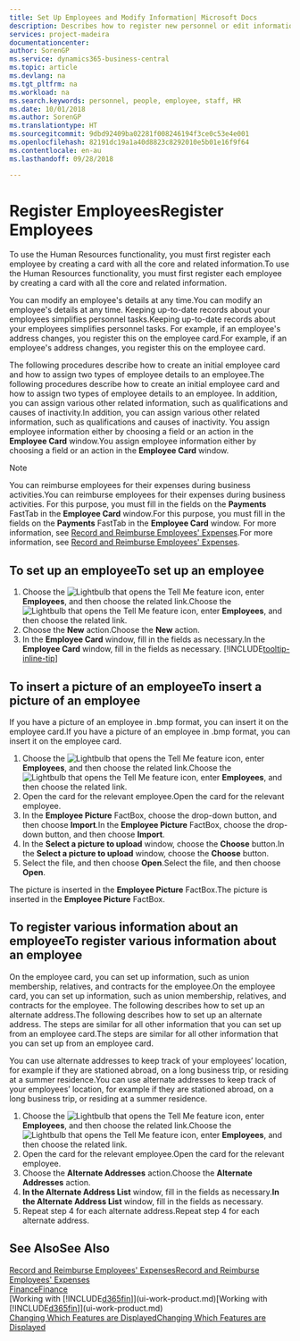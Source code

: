 ```yaml
---
title: Set Up Employees and Modify Information| Microsoft Docs
description: Describes how to register new personnel or edit information for existing staff.
services: project-madeira
documentationcenter: 
author: SorenGP
ms.service: dynamics365-business-central
ms.topic: article
ms.devlang: na
ms.tgt_pltfrm: na
ms.workload: na
ms.search.keywords: personnel, people, employee, staff, HR
ms.date: 10/01/2018
ms.author: SorenGP
ms.translationtype: HT
ms.sourcegitcommit: 9dbd92409ba02281f008246194f3ce0c53e4e001
ms.openlocfilehash: 82191dc19a1a40d8823c8292010e5b01e16f9f64
ms.contentlocale: en-au
ms.lasthandoff: 09/28/2018

---
```

# <a name="register-employees"></a><span data-ttu-id="546e7-103">Register Employees</span><span class="sxs-lookup"><span data-stu-id="546e7-103">Register Employees</span></span>
<span data-ttu-id="546e7-104">To use the Human Resources functionality, you must first register each employee by creating a card with all the core and related information.</span><span class="sxs-lookup"><span data-stu-id="546e7-104">To use the Human Resources functionality, you must first register each employee by creating a card with all the core and related information.</span></span>

<span data-ttu-id="546e7-105">You can modify an employee's details at any time.</span><span class="sxs-lookup"><span data-stu-id="546e7-105">You can modify an employee's details at any time.</span></span> <span data-ttu-id="546e7-106">Keeping up-to-date records about your employees simplifies personnel tasks.</span><span class="sxs-lookup"><span data-stu-id="546e7-106">Keeping up-to-date records about your employees simplifies personnel tasks.</span></span> <span data-ttu-id="546e7-107">For example, if an employee's address changes, you register this on the employee card.</span><span class="sxs-lookup"><span data-stu-id="546e7-107">For example, if an employee's address changes, you register this on the employee card.</span></span>

<span data-ttu-id="546e7-108">The following procedures describe how to create an initial employee card and how to assign two types of employee details to an employee.</span><span class="sxs-lookup"><span data-stu-id="546e7-108">The following procedures describe how to create an initial employee card and how to assign two types of employee details to an employee.</span></span> <span data-ttu-id="546e7-109">In addition, you can assign various other related information, such as qualifications and causes of inactivity.</span><span class="sxs-lookup"><span data-stu-id="546e7-109">In addition, you can assign various other related information, such as qualifications and causes of inactivity.</span></span> <span data-ttu-id="546e7-110">You assign employee information either by choosing a field or an action in the **Employee Card** window.</span><span class="sxs-lookup"><span data-stu-id="546e7-110">You assign employee information either by choosing a field or an action in the **Employee Card** window.</span></span>

> [!NOTE]  
> <span data-ttu-id="546e7-111">You can reimburse employees for their expenses during business activities.</span><span class="sxs-lookup"><span data-stu-id="546e7-111">You can reimburse employees for their expenses during business activities.</span></span> <span data-ttu-id="546e7-112">For this purpose, you must fill in the fields on the **Payments** FastTab in the **Employee Card** window.</span><span class="sxs-lookup"><span data-stu-id="546e7-112">For this purpose, you must fill in the fields on the **Payments** FastTab in the **Employee Card** window.</span></span> <span data-ttu-id="546e7-113">For more information, see [Record and Reimburse Employees' Expenses](finance-how-record-reimburse-employee-expenses.md).</span><span class="sxs-lookup"><span data-stu-id="546e7-113">For more information, see [Record and Reimburse Employees' Expenses](finance-how-record-reimburse-employee-expenses.md).</span></span>

## <a name="to-set-up-an-employee"></a><span data-ttu-id="546e7-114">To set up an employee</span><span class="sxs-lookup"><span data-stu-id="546e7-114">To set up an employee</span></span>
1. <span data-ttu-id="546e7-115">Choose the ![Lightbulb that opens the Tell Me feature](media/ui-search/search_small.png "Tell me what you want to do") icon, enter **Employees**, and then choose the related link.</span><span class="sxs-lookup"><span data-stu-id="546e7-115">Choose the ![Lightbulb that opens the Tell Me feature](media/ui-search/search_small.png "Tell me what you want to do") icon, enter **Employees**, and then choose the related link.</span></span>
2. <span data-ttu-id="546e7-116">Choose the **New** action.</span><span class="sxs-lookup"><span data-stu-id="546e7-116">Choose the **New** action.</span></span>
3. <span data-ttu-id="546e7-117">In the **Employee Card** window, fill in the fields as necessary.</span><span class="sxs-lookup"><span data-stu-id="546e7-117">In the **Employee Card** window, fill in the fields as necessary.</span></span> [!INCLUDE[tooltip-inline-tip](includes/tooltip-inline-tip_md.md)]

## <a name="to-insert-a-picture-of-an-employee"></a><span data-ttu-id="546e7-118">To insert a picture of an employee</span><span class="sxs-lookup"><span data-stu-id="546e7-118">To insert a picture of an employee</span></span>
<span data-ttu-id="546e7-119">If you have a picture of an employee in .bmp format, you can insert it on the employee card.</span><span class="sxs-lookup"><span data-stu-id="546e7-119">If you have a picture of an employee in .bmp format, you can insert it on the employee card.</span></span>

1. <span data-ttu-id="546e7-120">Choose the ![Lightbulb that opens the Tell Me feature](media/ui-search/search_small.png "Tell me what you want to do") icon, enter **Employees**, and then choose the related link.</span><span class="sxs-lookup"><span data-stu-id="546e7-120">Choose the ![Lightbulb that opens the Tell Me feature](media/ui-search/search_small.png "Tell me what you want to do") icon, enter **Employees**, and then choose the related link.</span></span>
2. <span data-ttu-id="546e7-121">Open the card for the relevant employee.</span><span class="sxs-lookup"><span data-stu-id="546e7-121">Open the card for the relevant employee.</span></span>
3. <span data-ttu-id="546e7-122">In the **Employee Picture** FactBox, choose the drop-down button, and then choose **Import**.</span><span class="sxs-lookup"><span data-stu-id="546e7-122">In the **Employee Picture** FactBox, choose the drop-down button, and then choose **Import**.</span></span>
4. <span data-ttu-id="546e7-123">In the **Select a picture to upload** window, choose the **Choose** button.</span><span class="sxs-lookup"><span data-stu-id="546e7-123">In the **Select a picture to upload** window, choose the **Choose** button.</span></span>
5. <span data-ttu-id="546e7-124">Select the file, and then choose **Open**.</span><span class="sxs-lookup"><span data-stu-id="546e7-124">Select the file, and then choose **Open**.</span></span>

<span data-ttu-id="546e7-125">The picture is inserted in the **Employee Picture** FactBox.</span><span class="sxs-lookup"><span data-stu-id="546e7-125">The picture is inserted in the **Employee Picture** FactBox.</span></span>

## <a name="to-register-various-information-about-an-employee"></a><span data-ttu-id="546e7-126">To register various information about an employee</span><span class="sxs-lookup"><span data-stu-id="546e7-126">To register various information about an employee</span></span>
<span data-ttu-id="546e7-127">On the employee card, you can set up information, such as union membership, relatives, and contracts for the employee.</span><span class="sxs-lookup"><span data-stu-id="546e7-127">On the employee card, you can set up information, such as union membership, relatives, and contracts for the employee.</span></span> <span data-ttu-id="546e7-128">The following describes how to set up an alternate address.</span><span class="sxs-lookup"><span data-stu-id="546e7-128">The following describes how to set up an alternate address.</span></span> <span data-ttu-id="546e7-129">The steps are similar for all other information that you can set up from an employee card.</span><span class="sxs-lookup"><span data-stu-id="546e7-129">The steps are similar for all other information that you can set up from an employee card.</span></span>

<span data-ttu-id="546e7-130">You can use alternate addresses to keep track of your employees’ location, for example if they are stationed abroad, on a long business trip, or residing at a summer residence.</span><span class="sxs-lookup"><span data-stu-id="546e7-130">You can use alternate addresses to keep track of your employees’ location, for example if they are stationed abroad, on a long business trip, or residing at a summer residence.</span></span>

1. <span data-ttu-id="546e7-131">Choose the ![Lightbulb that opens the Tell Me feature](media/ui-search/search_small.png "Tell me what you want to do") icon, enter **Employees**, and then choose the related link.</span><span class="sxs-lookup"><span data-stu-id="546e7-131">Choose the ![Lightbulb that opens the Tell Me feature](media/ui-search/search_small.png "Tell me what you want to do") icon, enter **Employees**, and then choose the related link.</span></span>
2. <span data-ttu-id="546e7-132">Open the card for the relevant employee.</span><span class="sxs-lookup"><span data-stu-id="546e7-132">Open the card for the relevant employee.</span></span>
3. <span data-ttu-id="546e7-133">Choose the **Alternate Addresses** action.</span><span class="sxs-lookup"><span data-stu-id="546e7-133">Choose the **Alternate Addresses** action.</span></span>
4. <span data-ttu-id="546e7-134">**In the Alternate Address List** window, fill in the fields as necessary.</span><span class="sxs-lookup"><span data-stu-id="546e7-134">**In the Alternate Address List** window, fill in the fields as necessary.</span></span>
5. <span data-ttu-id="546e7-135">Repeat step 4 for each alternate address.</span><span class="sxs-lookup"><span data-stu-id="546e7-135">Repeat step 4 for each alternate address.</span></span>

## <a name="see-also"></a><span data-ttu-id="546e7-136">See Also</span><span class="sxs-lookup"><span data-stu-id="546e7-136">See Also</span></span>
[<span data-ttu-id="546e7-137">Record and Reimburse Employees' Expenses</span><span class="sxs-lookup"><span data-stu-id="546e7-137">Record and Reimburse Employees' Expenses</span></span>](finance-how-record-reimburse-employee-expenses.md)  
[<span data-ttu-id="546e7-138">Finance</span><span class="sxs-lookup"><span data-stu-id="546e7-138">Finance</span></span>](finance.md)  
<span data-ttu-id="546e7-139">[Working with [!INCLUDE[d365fin](includes/d365fin_md.md)]](ui-work-product.md)</span><span class="sxs-lookup"><span data-stu-id="546e7-139">[Working with [!INCLUDE[d365fin](includes/d365fin_md.md)]](ui-work-product.md)</span></span>  
[<span data-ttu-id="546e7-140">Changing Which Features are Displayed</span><span class="sxs-lookup"><span data-stu-id="546e7-140">Changing Which Features are Displayed</span></span>](ui-experiences.md)

